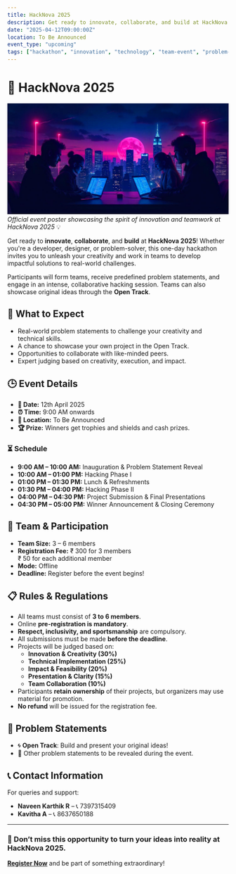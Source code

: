 ```yaml
---
title: HackNova 2025
description: Get ready to innovate, collaborate, and build at HackNova 2025—a one-day hackathon where participants solve real-world problems using cutting-edge technology and teamwork.
date: "2025-04-12T09:00:00Z"
location: To Be Announced
event_type: "upcoming"
tags: ["hackathon", "innovation", "technology", "team-event", "problem-solving"]
---
```


# 🚀 HackNova 2025

![Poster](https://raw.githubusercontent.com/tanush-em/adeptus-assets/master/uploads/EVENT004/poster.jpeg)
*Official event poster showcasing the spirit of innovation and teamwork at HackNova 2025* 💡

Get ready to **innovate**, **collaborate**, and **build** at **HackNova 2025**! Whether you're a developer, designer, or problem-solver, this one-day hackathon invites you to unleash your creativity and work in teams to develop impactful solutions to real-world challenges.

Participants will form teams, receive predefined problem statements, and engage in an intense, collaborative hacking session. Teams can also showcase original ideas through the **Open Track**.

## 🧠 What to Expect

- Real-world problem statements to challenge your creativity and technical skills.
- A chance to showcase your own project in the Open Track.
- Opportunities to collaborate with like-minded peers.
- Expert judging based on creativity, execution, and impact.

## 🕒 Event Details

- **📍 Date:** 12th April 2025
- **⏰ Time:** 9:00 AM onwards
- **📌 Location:** To Be Announced
- **🏆 Prize:** Winners get trophies and shields and cash prizes.

### ⏳ Schedule

- **9:00 AM – 10:00 AM:** Inauguration & Problem Statement Reveal  
- **10:00 AM – 01:00 PM:** Hacking Phase I  
- **01:00 PM – 01:30 PM:** Lunch & Refreshments  
- **01:30 PM – 04:00 PM:** Hacking Phase II  
- **04:00 PM – 04:30 PM:** Project Submission & Final Presentations  
- **04:30 PM – 05:00 PM:** Winner Announcement & Closing Ceremony

## 👥 Team & Participation

- **Team Size:** 3 – 6 members
- **Registration Fee:** ₹ 300 for 3 members  
  ₹ 50 for each additional member
- **Mode:** Offline
- **Deadline:** Register before the event begins!

## 📋 Rules & Regulations

- All teams must consist of **3 to 6 members**.
- Online **pre-registration is mandatory**.
- **Respect, inclusivity, and sportsmanship** are compulsory.
- All submissions must be made **before the deadline**.
- Projects will be judged based on:
  - **Innovation & Creativity (30%)**
  - **Technical Implementation (25%)**
  - **Impact & Feasibility (20%)**
  - **Presentation & Clarity (15%)**
  - **Team Collaboration (10%)**
- Participants **retain ownership** of their projects, but organizers may use material for promotion.
- **No refund** will be issued for the registration fee.

## 🧩 Problem Statements

- 🌀 **Open Track**: Build and present your original ideas!
- 📢 Other problem statements to be revealed during the event.

## 📞 Contact Information

For queries and support:

- **Naveen Karthik R** – 📞 7397315409  
- **Kavitha A** – 📞 8637650188  

---

### 🎯 Don’t miss this opportunity to turn your ideas into reality at HackNova 2025.  
**[Register Now](https://docs.google.com/forms/d/e/1FAIpQLSdMhu4JNirXop56Uw-YS5fgASBrOmHL1uayMglrs4GF7Tt48Q/viewform)** and be part of something extraordinary!
